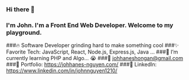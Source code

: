 ### Hi there 👋
### I'm John. I'm a Front End Web Developer. Welcome to my playground.

###🔥 Software Developer grinding hard to make something cool
###✨ Favorite Tech: JavaScript, React, Node.js, Express.js, Java ...
###📓 I’m currently learning PHP and Algo... 😭
###📧 johhaneshongan@gmail.com
###🎨 Portfolio: https://johhanes-nguyen.com/
###💼 LinkedIn: https://www.linkedin.com/in/johnnguyen1210/


<!--
**johnhongannguyen/johnhongannguyen** is a ✨ _special_ ✨ repository because its `README.md` (this file) appears on your GitHub profile.

Here are some ideas to get you started:

- 🔭 I’m currently working on ...
- 🌱 I’m currently learning ...
- 👯 I’m looking to collaborate on ...
- 🤔 I’m looking for help with ...
- 💬 Ask me about ...
- 📫 How to reach me: ...
- 😄 Pronouns: ...
- ⚡ Fun fact: ...
### Languages and Tools: 
-->

